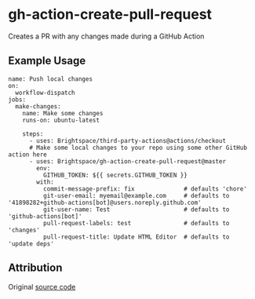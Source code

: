 # gh-action-create-pull-request
Creates a PR with any changes made during a GitHub Action

## Example Usage

```
name: Push local changes
on:
  workflow-dispatch
jobs:
  make-changes:
    name: Make some changes
    runs-on: ubuntu-latest

    steps:
      - uses: Brightspace/third-party-actions@actions/checkout
      # Make some local changes to your repo using some other GitHub action here
      - uses: Brightspace/gh-action-create-pull-request@master
        env:
          GITHUB_TOKEN: ${{ secrets.GITHUB_TOKEN }}
        with:
          commit-message-prefix: fix              # defaults 'chore'
          git-user-email: myemail@example.com     # defaults to '41898282+github-actions[bot]@users.noreply.github.com'
          git-user-name: Test                     # defaults to 'github-actions[bot]'
          pull-request-labels: test               # defaults to 'changes'
          pull-request-title: Update HTML Editor  # defaults to 'update deps'
```

## Attribution
Original [source code](https://github.com/neverendingqs/gh-action-node-update-deps)
